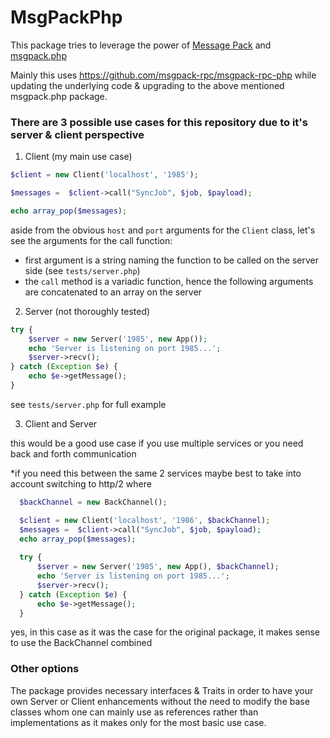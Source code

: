 # MsgPackPhp
This package tries to leverage the power of [Message Pack](https://msgpack.org/index.html) and [msgpack.php](https://github.com/rybakit/msgpack.php)

Mainly this uses https://github.com/msgpack-rpc/msgpack-rpc-php while updating the underlying code & upgrading to the above mentioned msgpack.php package.

### There are 3 possible use cases for this repository due to it's server & client perspective
 
 1. Client (my main use case)
 ```php
 $client = new Client('localhost', '1985');
 
 $messages =  $client->call("SyncJob", $job, $payload);
 
 echo array_pop($messages);

 ```
 aside from the obvious `host` and `port` arguments for the `Client` class, let's see the arguments for the call function:
 - first argument is a string naming the function to be called on the server side (see `tests/server.php`)
 - the `call` method is a variadic function, hence the following arguments are concatenated to an array on the server 

  2. Server (not thoroughly tested)
  ```php
  try {
      $server = new Server('1985', new App());
      echo 'Server is listening on port 1985...';
      $server->recv();
  } catch (Exception $e) {
      echo $e->getMessage();
  }
  ```
  see `tests/server.php` for full example
  
  3. Client and Server 
  
  this would be a good use case if you use multiple services or you need back and forth communication
  
   *if you need this between the same 2 services maybe best to take into account switching to http/2 where
     
   ```php
     $backChannel = new BackChannel();
   
     $client = new Client('localhost', '1986', $backChannel);    
     $messages =  $client->call("SyncJob", $job, $payload);    
     echo array_pop($messages);
     
     try {
         $server = new Server('1985', new App(), $backChannel);
         echo 'Server is listening on port 1985...';
         $server->recv();
     } catch (Exception $e) {
         echo $e->getMessage();
     }
   ```
   yes, in this case as it was the case for the original package, it makes sense to use the BackChannel combined
   
### Other options

The package provides necessary interfaces & Traits in order to have your own Server or Client enhancements without the need to modify the base classes whom one can mainly use as references rather than implementations as it makes only for the most basic use case. 
